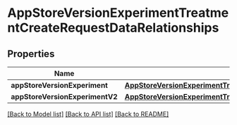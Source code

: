 # AppStoreVersionExperimentTreatmentCreateRequestDataRelationships

## Properties
Name | Type | Description | Notes
------------ | ------------- | ------------- | -------------
**appStoreVersionExperiment** | [**AppStoreVersionExperimentTreatmentRelationshipsAppStoreVersionExperiment**](AppStoreVersionExperimentTreatmentRelationshipsAppStoreVersionExperiment.md) |  | [optional] 
**appStoreVersionExperimentV2** | [**AppStoreVersionExperimentTreatmentRelationshipsAppStoreVersionExperiment**](AppStoreVersionExperimentTreatmentRelationshipsAppStoreVersionExperiment.md) |  | [optional] 

[[Back to Model list]](../README.md#documentation-for-models) [[Back to API list]](../README.md#documentation-for-api-endpoints) [[Back to README]](../README.md)


